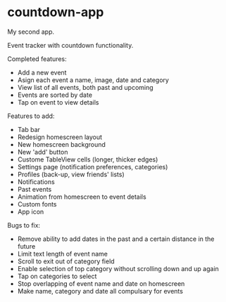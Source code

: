 # countdown-app
My second app.

Event tracker with countdown functionality. 

Completed features:

- Add a new event
- Asign each event a name, image, date and category
- View list of all events, both past and upcoming
- Events are sorted by date
- Tap on event to view details

Features to add:

- Tab bar
- Redesign homescreen layout
- New homescreen background
- New 'add' button
- Custome TableView cells (longer, thicker edges)
- Settings page (notification preferences, categories)
- Profiles (back-up, view friends' lists)
- Notifications
- Past events
- Animation from homescreen to event details
- Custom fonts
- App icon

Bugs to fix:

- Remove ability to add dates in the past and a certain distance in the future
- Limit text length of event name
- Scroll to exit out of category field
- Enable selection of top category without scrolling down and up again
- Tap on categories to select
- Stop overlapping of event name and date on homescreen
- Make name, category and date all compulsary for events
